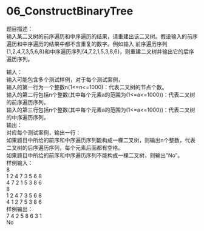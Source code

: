 # 06_ConstructBinaryTree
题目描述：  
输入某二叉树的前序遍历和中序遍历的结果，请重建出该二叉树。假设输入的前序遍历和中序遍历的结果中都不含重复的数字。例如输入  前序遍历序列{1,2,4,7,3,5,6,8}和中序遍历序列{4,7,2,1,5,3,8,6}，则重建二叉树并输出它的后序遍历序列。  

输入：  
输入可能包含多个测试样例，对于每个测试案例，  
输入的第一行为一个整数n(1<=n<=1000)：代表二叉树的节点个数。  
输入的第二行包括n个整数(其中每个元素a的范围为(1<=a<=1000))：代表二叉树的前序遍历序列。  
输入的第三行包括n个整数(其中每个元素a的范围为(1<=a<=1000))：代表二叉树的中序遍历序列。  
输出：  
对应每个测试案例，输出一行：  
如果题目中所给的前序和中序遍历序列能构成一棵二叉树，则输出n个整数，代表二叉树的后序遍历序列，每个元素后面都有空格。  
如果题目中所给的前序和中序遍历序列不能构成一棵二叉树，则输出”No”。  
样例输入：  
8  
1 2 4 7 3 5 6 8  
4 7 2 1 5 3 8 6  
8  
1 2 4 7 3 5 6 8  
4 1 2 7 5 3 8 6  
样例输出：  
7 4 2 5 8 6 3 1   
No  
